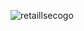 
![retaillsecogo](https://github.com/Medmly20208/ReTailSections/assets/69359301/c7508adc-0d04-47e7-8d1c-b3c98bcbfb27)
